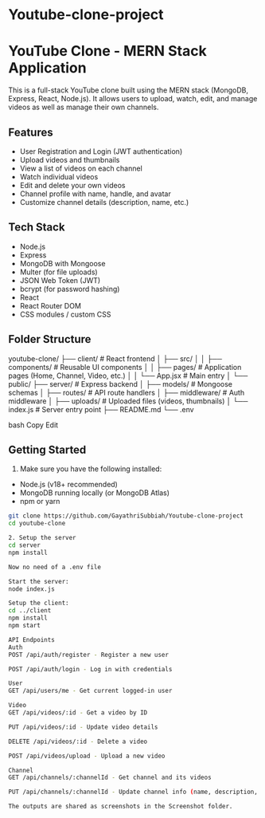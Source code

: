 # Youtube-clone-project

# YouTube Clone - MERN Stack Application

This is a full-stack YouTube clone built using the MERN stack (MongoDB, Express, React, Node.js). It allows users to upload, watch, edit, and manage videos as well as manage their own channels.

## Features

- User Registration and Login (JWT authentication)
- Upload videos and thumbnails
- View a list of videos on each channel
- Watch individual videos
- Edit and delete your own videos
- Channel profile with name, handle, and avatar
- Customize channel details (description, name, etc.)

## Tech Stack

- Node.js
- Express
- MongoDB with Mongoose
- Multer (for file uploads)
- JSON Web Token (JWT)
- bcrypt (for password hashing)
- React
- React Router DOM
- CSS modules / custom CSS

## Folder Structure

youtube-clone/
├── client/ # React frontend
│ ├── src/
│ │ ├── components/ # Reusable UI components
│ │ ├── pages/ # Application pages (Home, Channel, Video, etc.)
│ │ └── App.jsx # Main entry
│ └── public/
├── server/ # Express backend
│ ├── models/ # Mongoose schemas
│ ├── routes/ # API route handlers
│ ├── middleware/ # Auth middleware
│ ├── uploads/ # Uploaded files (videos, thumbnails)
│ └── index.js # Server entry point
├── README.md
└── .env

bash
Copy
Edit

## Getting Started

1. Make sure you have the following installed:

- Node.js (v18+ recommended)
- MongoDB running locally (or MongoDB Atlas)
- npm or yarn

```bash
git clone https://github.com/GayathriSubbiah/Youtube-clone-project
cd youtube-clone

2. Setup the server
cd server
npm install

Now no need of a .env file

Start the server:
node index.js

Setup the client:
cd ../client
npm install
npm start

API Endpoints
Auth
POST /api/auth/register - Register a new user

POST /api/auth/login - Log in with credentials

User
GET /api/users/me - Get current logged-in user

Video
GET /api/videos/:id - Get a video by ID

PUT /api/videos/:id - Update video details

DELETE /api/videos/:id - Delete a video

POST /api/videos/upload - Upload a new video

Channel
GET /api/channels/:channelId - Get channel and its videos

PUT /api/channels/:channelId - Update channel info (name, description, etc.)

The outputs are shared as screenshots in the Screenshot folder.

```